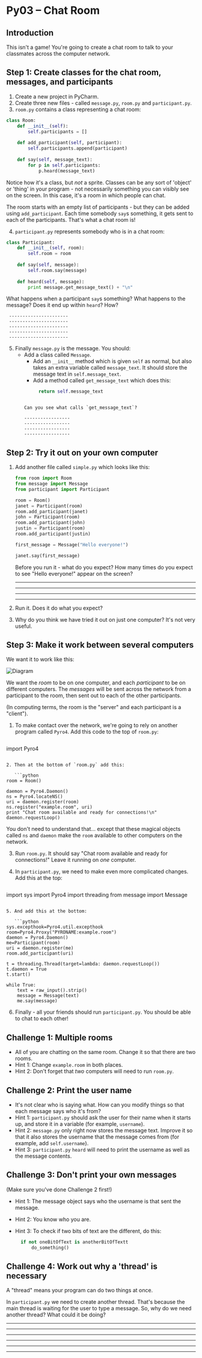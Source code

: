 Py03 – Chat Room
============

Introduction
------------
This isn't a game! You're going to create a chat room to talk to your classmates across the computer network.

Step 1: Create classes for the chat room, messages, and participants
-------------------------------------

1. Create a new project in PyCharm.
2. Create three new files - called `message.py`, `room.py` and `participant.py`.
3. `room.py` contains a class representing a chat room:

```python
class Room:
	def __init__(self):
		self.participants = []
	
	def add_participant(self, participant):
		self.participants.append(participant)
	
	def say(self, message_text):
		for p in self.participants:
			p.heard(message_text)
```

   Notice how it's a class, but _not_ a sprite. Classes can be any sort of 'object' or 'thing' in your program - not necessarily something you can visibly see on the screen. In this case, it's a room in which people can chat.

   The room starts with an empty list of participants - but they can be added using `add_participant`. Each time somebody `say`s something, it gets sent to each of the participants. That's what a chat room is!

4. `participant.py` represents somebody who is in a chat room:

```python
class Participant:
	def __init__(self, room):
		self.room = room
	
	def say(self, message):
		self.room.say(message)
	
	def heard(self, message):
		print message.get_message_text() + "\n"
```

   What happens when a participant `say`s something? What happens to the message? Does it end up within `heard`? How?

	 ----------------------
	 ----------------------
	 ----------------------
	 ----------------------
	 ----------------------

5. Finally `message.py` is the message. You should:
   * Add a class called `Message`.
	 * Add an `__init__` method which is given `self` as normal, but also takes an extra variable called `message_text`. It should store the message text in `self.message_text`.
	 * Add a method called `get_message_text` which does this:
	   ```python
		 return self.message_text
     ```

	 Can you see what calls `get_message_text`?

	 -----------------
	 -----------------
	 -----------------
	 -----------------

Step 2: Try it out on your own computer
-----------------------------------------

1. Add another file called `simple.py` which looks like this:

   ```python
   from room import Room
   from message import Message
   from participant import Participant
   
   room = Room()
   janet = Participant(room)
   room.add_participant(janet)
   john = Participant(room)
   room.add_participant(john)
   justin = Participant(room)
   room.add_participant(justin)
   
   first_message = Message("Hello everyone!")
   
   janet.say(first_message)
   ```

   Before you run it - what do you expect? How many times do you expect to see "Hello everyone!" appear on the screen?
   
   -------------------
   -------------------
   -------------------
   -------------------
   
2. Run it. Does it do what you expect?

3. Why do you think we have tried it out on just one computer? It's not very useful.
   
Step 3: Make it work between several computers
--------------------------------------------------------

We want it to work like this:

![Diagram](Images.001.png)

We want the *room* to be on one computer, and each *participant* to be on different computers. The *messages* will be sent across the network from a participant to the room, then sent out to each of the other participants.

(In computing terms, the room is the "server" and each participant is a "client").

1. To make contact over the network, we're going to rely on another program called `Pyro4`. Add this code to the top of `room.py`:

   ```python
import Pyro4
```

2. Then at the bottom of `room.py` add this:

   ```python
room = Room()

daemon = Pyro4.Daemon()
ns = Pyro4.locateNS()
uri = daemon.register(room)
ns.register("example.room", uri)
print "Chat room available and ready for connections!\n"
daemon.requestLoop()
```

You don't need to understand that... except that these magical objects called `ns` and `daemon` make the `room` available to other computers on the network.

3. Run `room.py`. It should say "Chat room available and ready for connections!" Leave it running on *one* computer.

4. In `participant.py`, we need to make even more complicated changes. Add this at the top:

   ```python
import sys
import Pyro4
import threading
from message import Message
```

5. And add this at the bottom:

   ```python
sys.excepthook=Pyro4.util.excepthook
room=Pyro4.Proxy("PYRONAME:example.room")
daemon = Pyro4.Daemon()
me=Participant(room)
uri = daemon.register(me)
room.add_participant(uri)

t = threading.Thread(target=lambda: daemon.requestLoop())
t.daemon = True
t.start()

while True:
	text = raw_input().strip()
	message = Message(text)
	me.say(message)
```

6. Finally - all your friends should run `participant.py`. You should be able to chat to each other!

Challenge 1: Multiple rooms
---------------------------

* All of you are chatting on the same room. Change it so that there are two rooms.
* Hint 1: Change `example.room` in both places.
* Hint 2: Don't forget that *two* computers will need to run `room.py`.

Challenge 2: Print the user name
--------------------------------

* It's not clear who is saying what. How can you modify things so that each message says who it's from?
* Hint 1: `participant.py` should ask the user for their name when it starts up, and store it in a variable (for example, `username`).
* Hint 2: `message.py` only right now stores the message text. Improve it so that it also stores the username that the message comes from (for example, add `self.username`).
* Hint 3: `participant.py` `heard` will need to print the username as well as the message contents.

Challenge 3: Don't print your own messages
------------------------

(Make sure you've done Challenge 2 first!)

* Hint 1: The message object says who the username is that sent the message.
* Hint 2: You know who you are.
* Hint 3: To check if two bits of text are the different, do this:

  ```python
	if not oneBitOfText is anotherBitOfTextt
		do_something()
	```

Challenge 4: Work out why a 'thread' is necessary
--------------------------

A "thread" means your program can do two things at once.

In `participant.py` we need to create another thread. That's because the main thread is waiting for the user to type a message. So, why do we need another thread? What could it be doing?

------------------------
------------------------
------------------------
------------------------
------------------------
------------------------

